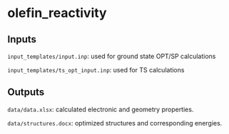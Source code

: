 # olefin_reactivity

## Inputs

`input_templates/input.inp`: used for ground state OPT/SP calculations

`input_templates/ts_opt_input.inp`: used for TS calculations

## Outputs

`data/data.xlsx`: calculated electronic and geometry properties.

`data/structures.docx`: optimized structures and corresponding energies.
